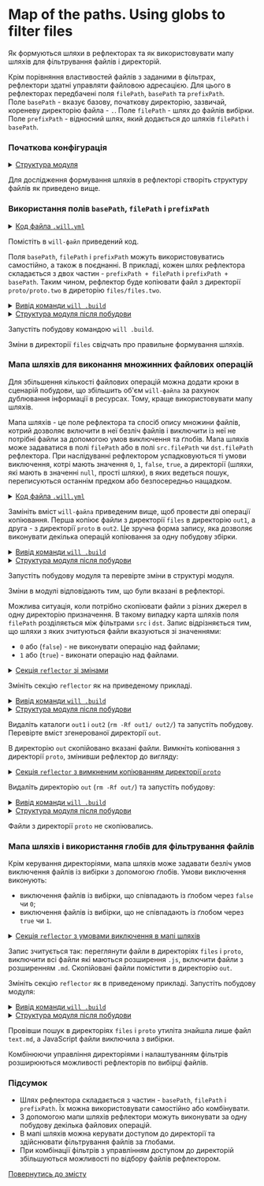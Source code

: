 # Map of the paths. Using globs to filter files

Як формуються шляхи в рефлекторах та як використовувати мапу шляхів для фільтрування файлів і директорій.

Крім порівняння властивостей файлів з заданими в фільтрах, рефлектори здатні управляти файловою адресацією. Для цього в рефлекторах передбачені поля `filePath`, `basePath` та `prefixPath`.  
Поле `basePath` - вказує базову, початкову директорію, зазвичай, кореневу директорію файла - `.`. Поле `filePath` - шлях до файлів вибірки. Поле `prefixPath` - відносний шлях, який додається до шляхів `filePath` і `basePath`.  

### Початкова конфігурація    

<details>
  <summary><u>Структура модуля</u></summary>

```
fileControl
     ├── proto
     │     └── proto.two
     │            └── proto.js
     ├── files
     │     ├── text.md
     │     └── files.js
     └── .will.yml        

```

</details>

Для дослідження формування шляхів в рефлекторі створіть структуру файлів як приведено вище.

### Використання полів `basePath`, `filePath` i `prefixPath`  

<details>
  <summary><u>Код файла <code>.will.yml</code></u></summary>

```yaml
about :

  name : reflectorPaths
  description : "To use reflector path constructor"
  version : 0.0.1

reflector :

  reflect.copy :
    recursive : 2
    src :
      filePath : proto.two
      prefixPath : proto
    dst :
      basePath : .
      prefixPath : files/files.two

step :

  reflect.copy :
    inherit : predefined.reflect
    reflector : reflect.*

build :

  copy :
    criterion : 
      default : 1
    steps :
      - reflect.*
      
```

</details>

Помістіть в `will-файл` приведений код. 

Поля `basePath`, `filePath` i `prefixPath` можуть використовуватись самостійно, а також в поєднанні. В прикладі, кожен шлях рефлектора складається з двох частин - `prefixPath + filePath` і `prefixPath + basePath`. Таким чином, рефлектор буде копіювати файл з директорії `proto/proto.two` в диреторію `files/files.two`.   

<details>
  <summary><u>Вивід команди <code>will .build</code></u></summary>

```
[user@user ~]$ will .build
...
 Building module::reflectorPaths / build::copy
   + reflect.copy reflected 2 files /path_to_file/ : files/files.two <- proto/proto.two in 0.807s
  Built module::reflectorPaths / build::copy in 0.889s

```

</details>
<details>
  <summary><u>Структура модуля після побудови</u></summary>

```
fileControl
     ├── proto
     │     └── proto.two
     │            └── proto.js
     ├── files
     │     ├── files.two
     │     │      └── proto.js
     │     ├── text.md
     │     └── files.js
     └── .will.yml       

```

</details> 

Запустіть побудову командою `will .build`.  

Зміни в директорії `files` свідчать про правильне формування шляхів.

### Мапа шляхів для виконання множинних файлових операцій

Для збільшення кількості файлових операцій можна додати кроки в сценарій побудови, що збільшить об'єм `will-файла` за рахунок дублювання інформації в ресурсах. Тому, краще використовувати мапу шляхів.

Мапа шляхів - це поле рефлектора та спосіб опису множини файлів, котрий дозволяє включити в неї безліч файлів і виключити із неї не потрібні файли за допомогою умов виключення та ґлобів. Мапа шляхів може задаватися в полі `filePath` або в полі `src.filePath` чи `dst.filePath` рефлектора. При наслідуванні рефлектором успадковуються ті умови виключення, котрі мають значення `0`, `1`, `false`, `true`, а директорії (шляхи, які мають в значенні `null`, прості шляхи), в яких ведеться пошук, переписуються останнім предком або безпосередньо нащадком.

<details>
  <summary><u>Код файла <code>.will.yml</code></u></summary>

```yaml
about :

  name : reflectorPaths
  description : "To use reflector map of paths"
  version : 0.0.1

reflector :

  reflect.copy :
    filePath :
      files : out1
      proto : out2

step :

  reflect.copy :
    inherit : predefined.reflect
    reflector : reflect.*

build :

  copy :
    criterion : 
      default : 1
    steps :
      - reflect.*
      
```

</details>

Замініть вміст `will-файла` приведеним вище, щоб провести дві операції копіювання. Перша копіює файли з директорії `files` в директорію `out1`, а друга - з директорії `proto` в `out2`. Це зручна форма запису, яка дозволяє виконувати декілька операцій копіювання за одну побудову збірки.   

<details>
  <summary><u>Вивід команди <code>will .build</code></u></summary>

```
[user@user ~]$ will .build
...
  Building module::reflectorPaths / build::copy
   + reflect.copy reflected 8 files /path_to_file/ : . <- . in 0.533s
  Built module::reflectorPaths / build::copy in 0.596s


```

</details>
<details>
  <summary><u>Структура модуля після побудови</u></summary>

```
fileControl
     ├── proto
     │     └── proto.two
     │            └── proto.js
     ├── files
     │     ├── files.two
     │     │      └── proto.js
     │     ├── text.md
     │     └── files.js
     ├── out1
     │     ├── files.two
     │     │      └── proto.js
     │     ├── text.md
     │     └── files.js
     ├── out2
     │     └── proto.two
     │            └── proto.js
     └── .will.yml       

```

</details>

Запустіть побудову модуля та перевірте зміни в структурі модуля.

Зміни в модулі відповідають тим, що були вказані в рефлекторі.

Можлива ситуація, коли потрібно скопіювати файли з різних джерел в одну директорію призначення. В такому випадку карта шляхів поля `filePath` розділяється між фільтрами `src` i `dst`. Запис відрізняється тим, що шляхи з яких зчитуються файли вказуються зі значеннями: 
- `0` або (`false`) - не виконувати операцію над файлами;
- `1` або (`true`) - виконати операцію над файлами.  

<details>
  <summary><u>Секція <code>reflector</code> зі змінами</u></summary>

```yaml
reflector :

  reflect.copy.:
    recursive: 2
    src:
      filePath:
        files/files.two : 1
        proto : 1
    dst:
      filePath: out

```

</details>

Змініть секцію `reflector` як на приведеному прикладі. 

<details>
  <summary><u>Вивід команди <code>will .build</code></u></summary>

```
[user@user ~]$ will .build
...
  Building module::reflectorPaths / build::copy
   + reflect.copy reflected 5 files /path_to_file/ : out <- . in 0.617s
   + reflect.copy. reflected 5 files /path_to_file/ : out <- . in 0.352s
  Built module::reflectorPaths / build::copy in 1.068s

```

</details>
<details>
  <summary><u>Структура модуля після побудови</u></summary>

```
fileControl
     ├── proto
     │     └── proto.two
     │            └── proto.js
     ├── files
     │     ├── files.two
     │     │      └── proto.js
     │     ├── text.md
     │     └── files.js
     ├── out
     │     ├── proto.two
     │     │      └── proto.js
     │     └── proto.js
     └── .will.yml       

```

</details>

Видаліть каталоги `out1` i `out2` (`rm -Rf out1/ out2/`) та запустіть побудову. Перевірте вміст згенерованої директорії `out`.

В директорію `out` скопійовано вказані файли. Вимкніть копіювання з директорії `proto`, змінивши рефлектор до вигляду:  

<details>
  <summary><u>Секція <code>reflector</code> з вимкненим копіюванням директорії <code>proto</code></u></summary>

```yaml
reflector :

  reflect.copy.:
    recursive: 2
    src:
      filePath:
        files/files.two : 1
        proto : false
    dst:
      filePath: out

```

</details>

Видаліть директорію `out` (`rm -Rf out/`) та запустіть побудову:  

<details>
  <summary><u>Вивід команди <code>will .build</code></u></summary>

```
[user@user ~]$ will .build
...
  Building module::reflectorPaths / build::copy
   + reflect.copy reflected 2 files /path_to_file/ : out <- files/files.two in 0.400s
   + reflect.copy. reflected 2 files /path_to_file/ : out <- files/files.two in 0.330s
  Built module::reflectorPaths / build::copy in 0.832s

```

</details>
<details>
  <summary><u>Структура модуля після побудови</u></summary>

```
fileControl
     ├── proto
     │     └── proto.two
     │            └── proto.js
     ├── files
     │     ├── files.two
     │     │      └── proto.js
     │     ├── text.md
     │     └── files.js
     ├── out
     │     └── proto.js
     └── .will.yml       

```

</details>

Файли з директорії `proto` не скопіювались.  

### Мапа шляхів і використання глобів для фільтрування файлів

Крім керування директоріями, мапа шляхів може задавати безліч умов виключення файлів із вибірки з допомогою ґлобів. Умови виключення виконують: 
- виключення файлів із вибірки, що співпадають із ґлобом через `false` чи `0`;
- виключення файлів із вибірки, що не співпадають із ґлобом через `true` чи `1`.

<details>
  <summary><u>Секція <code>reflector</code> з умовами виключення в мапі шляхів</u></summary>

```yaml
reflector :

  reflect.copy.:
    src:
      filePath:
        '*.js' : 0
        '*.md' : 1
        files : null
        proto : null
    dst:
      filePath: out 

```

</details>

Запис зчитується так: переглянути файли в директоріях `files` i `proto`, виключити всі файли які маються розширення `.js`, включити файли з розширенням `.md`. Скопійовані файли помістити в директорію `out`.

Змініть секцію `reflector` як в приведеному прикладі. Запустіть побудову модуля:

<details>
  <summary><u>Вивід команди <code>will .build</code></u></summary>

```
[user@user ~]$ will .build
...
  Building module::reflectorPaths / build::copy
   + reflect.copy reflected 3 files /path_to_file/ : out <- files/files.two in 0.400s
   + reflect.copy. reflected 3 files /path_to_file/ : out <- files/files.two in 0.330s
  Built module::reflectorPaths / build::copy in 0.832s

```

</details>
<details>
  <summary><u>Структура модуля після побудови</u></summary>

```
fileControl
     ├── proto
     │     └── proto.two
     │            └── proto.js
     ├── files
     │     ├── files.two
     │     │      └── proto.js
     │     ├── text.md
     │     └── files.js
     ├── out
     │     └── text.md
     └── .will.yml       

```

</details>

Провівши пошук в директоріях `files` i `proto` утиліта знайшла лише файл `text.md`, а JavaScript файли виключила з вибірки.

Комбінюючи управління директоріями і налаштуванням фільтрів розширюються можливості рефлекторів по вибірці файлів.  

### Підсумок

- Шлях рефлектора складається з частин - `basePath`, `filePath` i `prefixPath`. Їх можна використовувати самостійно або комбінувати.  
- З допомогою мапи шляхів рефлектори можуть виконувати за одну побудову декілька файлових операцій.  
- В мапі шляхів можна керувати доступом до директорії та здійснювати фільтрування файлів за ґлобами. 
- При комбінації фільтрів з управлінням доступом до директорій збільшуються можливості по відбору файлів рефлектором.  

[Повернутись до змісту](../README.md#tutorials)
